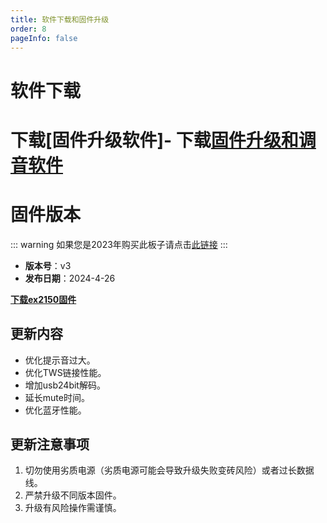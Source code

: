 ```yaml
---
title: 软件下载和固件升级
order: 8
pageInfo: false
---
```

# 软件下载
# 下载[固件升级软件]- 下载[固件升级和调音软件](https://forum.likeyou168.cn/d/11-ruan-jian-xia-zai)


# 固件版本
::: warning
如果您是2023年购买此板子请点击[此链接](/firmware/)
:::
- **版本号**：v3
- **发布日期**：2024-4-26

**[下载ex2150固件](http://video.likeyou168.cn:9000/lky/lky/ex2150/EX202-2150_V3%20.mva)**


## 更新内容
- 优化提示音过大。
- 优化TWS链接性能。
- 增加usb24bit解码。
- 延长mute时间。
- 优化蓝牙性能。

## 更新注意事项
1. 切勿使用劣质电源（劣质电源可能会导致升级失败变砖风险）或者过长数据线。
2. 严禁升级不同版本固件。
3. 升级有风险操作需谨慎。
